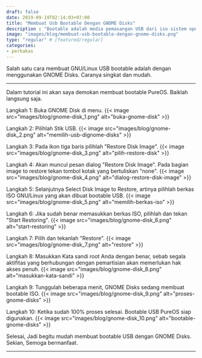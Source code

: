 ```yaml
---
draft: false
date: 2019-09-19T02:14:03+07:00
title: "Membuat Usb Bootable Dengan GNOME Disks"
description : "Bootable adalah media pemasangan USB dari iso sistem operasi. Berikut tutorial mudah tentang membuat USB Bootable dengan GNOME Disks."
image: "images/blog/membuat-usb-bootable-dengan-gnome-disks.png"
type: "regular" # [featured/regular]
categories:
- perkakas
---
```


Salah satu cara membuat GNU/Linux USB bootable adalah dengan menggunakan GNOME Disks.
Caranya singkat dan mudah.

***

Dalam tutorial ini akan saya demokan membuat bootable PureOS. Baiklah langsung saja.

Langkah 1: Buka GNOME Disk di menu.
{{< image src="images/blog/gnome-disk_1.png" alt="buka-gnome-disk" >}}

Langkah 2: Pilihlah Stik USB.
{{< image src="images/blog/gnome-disk_2.png" alt="memilih-usb-dignome-disks" >}}

Langkah 3: Pada ikon tiga baris pilihlah "Restore Disk Image".
{{< image src="images/blog/gnome-disk_3.png" alt="pilih-restore-disk" >}}

Langkah 4: Akan muncul pesan dialog "Restore Disk Image". Pada bagian image to restore tekan tombol kotak yang bertuliskan "none".
{{< image src="images/blog/gnome-disk_4.png" alt="dialog-restore-disk-image" >}}

Langkah 5: Selanjutnya Select Disk Image to Restore, artinya pilihlah berkas ISO GNU/Linux yang akan dibuat bootable USB.
{{< image src="images/blog/gnome-disk_5.png" alt="memilih-berkas-iso" >}}

Langkah 6: Jika sudah benar memasukkan berkas ISO, pilihlah dan tekan "Start Restoring".
{{< image src="images/blog/gnome-disk_6.png" alt="start-restoring" >}}

Langkah 7: Pilih dan tekanlah "Restore".
{{< image src="images/blog/gnome-disk_7.png" alt="restore" >}}

Langkah 8: Masukkan Kata sandi root Anda dengan benar, sebab segala aktifitas yang berhubungan dengan pemartisian akan memerlukan hak akses penuh.
{{< image src="images/blog/gnome-disk_8.png" alt="masukkan-kata-sandi" >}}

Langkah 9: Tunggulah beberapa menit, GNOME Disks sedang membuat bootable ISO.
{{< image src="images/blog/gnome-disk_9.png" alt="proses-gnome-disks" >}}

Langkah 10: Ketika sudah 100% proses selesai. Bootable USB PureOS siap digunakan.
{{< image src="images/blog/gnome-disk_10.png" alt="bootable-gnome-disks" >}}

Selesai, Jadi begitu mudah membuat bootable USB dengan GNOME Disks. Sekian, Semoga bermanfaat.

***
